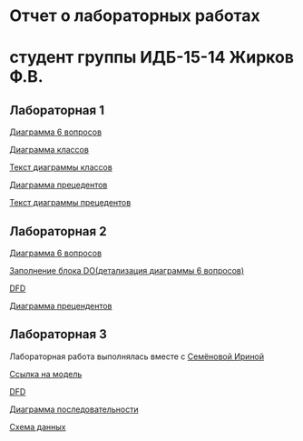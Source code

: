 # Отчет о лабораторных работах
# студент группы ИДБ-15-14 Жирков Ф.В.

## Лабораторная 1

[Диаграмма 6 вопросов](https://github.com/Fedyazh/Fedyazh.github.io/blob/master/sixq.PNG)

[Диаграмма классов](https://github.com/Fedyazh/Fedyazh.github.io/blob/master/%D0%B4%D0%B8%D0%B0%D0%B3%D1%80%D0%B0%D0%BC%D0%BC%D0%B0%20%D0%BA%D0%BB%D0%B0%D1%81%D1%81%D0%BE%D0%B2.png)

[Текст диаграммы классов](https://github.com/Fedyazh/Fedyazh.github.io/blob/master/%D1%82%D0%B5%D0%BA%D1%81%D1%82%20%D0%B4%D0%B8%D0%B0%D0%B3%D1%80%D0%B0%D0%BC%D0%BC%D1%8B%20%D0%BA%D0%BB%D0%B0%D1%81%D1%81%D0%BE%D0%B2.PNG)

[Диаграмма прецедентов](https://github.com/Fedyazh/Fedyazh.github.io/blob/master/%D0%B4%D0%B8%D0%B0%D0%B3%D1%80%D0%B0%D0%BC%D0%BC%D0%B0%20%D0%BF%D1%80%D0%B5%D1%86%D0%B5%D0%B4%D0%B5%D0%BD%D1%82%D0%BE%D0%B2.png)

[Текст диаграммы прецедентов](https://github.com/Fedyazh/Fedyazh.github.io/blob/master/%D1%82%D0%B5%D0%BA%D1%81%D1%82%20%D0%B4%D0%B8%D0%B0%D0%B3%D1%80%D0%B0%D0%BC%D0%BC%D1%8B%20%D0%BF%D1%80%D0%B5%D1%86%D0%B5%D0%B4%D0%B5%D0%BD%D1%82%D0%BE%D0%B2.PNG)
## Лабораторная 2

[Диаграмма 6 вопросов](https://github.com/Fedyazh/Fedyazh.github.io/blob/master/6%20%D0%B2%D0%BE%D0%BF%D1%80%D0%BE%D1%81%D0%BE%D0%B2%202%20%D0%BB%D0%B0%D0%B1%D0%B0.PNG)

[Заполнение блока DO(детализация диаграммы 6 вопросов)](https://github.com/mamykina97/mamykina97.github.io/blob/master/%D0%97%D0%B0%D0%BF%D0%BE%D0%BB%D0%BD%D0%B5%D0%BD%D0%B8%D0%B5%20%D0%B1%D0%BB%D0%BE%D0%BA%D0%B0%20DO(%D0%B4%D0%B5%D1%82%D0%B0%D0%BB%D0%B8%D0%B7%D0%B0%D1%86%D0%B8%D1%8F).PNG)

[DFD](https://github.com/mamykina97/mamykina97.github.io/blob/master/DFD.PNG)

[Диаграмма прецендентов](https://github.com/mamykina97/mamykina97.github.io/blob/master/%D0%94%D0%B8%D0%B0%D0%B3%D1%80%D0%B0%D0%BC%D0%BC%D0%B0%20%D0%BF%D1%80%D0%B5%D1%86%D0%B5%D0%B4%D0%B5%D0%BD%D1%82%D0%BE%D0%B2%202.PNG)

## Лабораторная 3

Лабораторная работа выполнялась вместе с [Семёновой Ириной](https://github.com/IrinaSemenova/semen.github.io/blob/master/README.md)

[Ссылка на модель](https://github.com/mamykina97/mamykina97.github.io/blob/master/pdc-tilda.rsf)

[DFD](https://github.com/mamykina97/mamykina97.github.io/blob/master/DFD.PNG)

[Диаграмма последовательности](https://github.com/mamykina97/mamykina97.github.io/blob/master/%D0%94%D0%B8%D0%B0%D0%B3%D1%80%D0%B0%D0%BC%D0%BC%D0%B0%20%D0%BF%D0%BE%D1%81%D0%BB%D0%B5%D0%B4%D0%BE%D0%B2%D0%B0%D1%82%D0%B5%D0%BB%D1%8C%D0%BD%D0%BE%D1%81%D1%82%D0%B8.PNG)

[Схема данных](https://github.com/mamykina97/mamykina97.github.io/blob/master/%D1%81%D1%85%D0%B5%D0%BC%D0%B0%20%D0%B4%D0%B0%D0%BD%D0%BD%D1%8B%D1%85.PNG)

